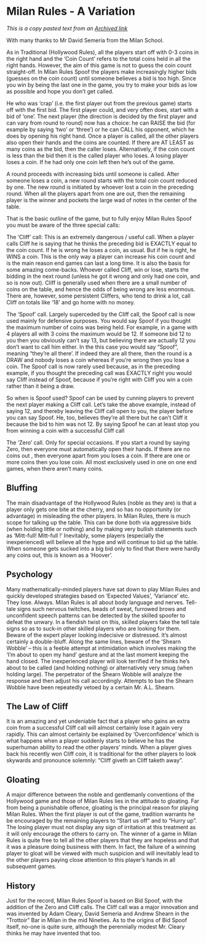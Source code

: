 # Milan Rules - A Variation

_This is a copy pasted text from an [Archived link](https://web.archive.org/web/20170705163134/http://www.spoofingtas.com/rules.html)_

With many thanks to Mr David Semeria from the Milan School.

As in Traditional (Hollywood Rules), all the players start off with 0-3 coins in the right hand and the ‘Coin Count’ refers to the total coins held in all the right hands. 
However, the aim of this game is not to guess the coin count straight-off. 
In Milan Rules Spoof the players make increasingly higher bids (guesses on the coin count) until someone believes a bid is too high. 
Since you win by being the last one in the game, you try to make your bids as low as possible and hope you don’t get called.

He who was ‘crap’ (i.e. the first player out from the previous game) starts off with the first bid. 
The first player could, and very often does, start with a bid of ‘one’. 
The next player (the direction is decided by the first player and can vary from round to round) now has a choice: he can RAISE the bid (for example by saying ‘two’ or ‘three’) or he can CALL his opponent, which he does by opening his right hand. 
Once a player is called, all the other players also open their hands and the coins are counted. 
If there are AT LEAST as many coins as the bid, then the caller loses. 
Alternatively, if the coin count is less than the bid then it is the called player who loses. 
A losing player loses a coin. 
If he had only one coin left then he’s out of the game.

A round proceeds with increasing bids until someone is called. 
After someone loses a coin, a new round starts with the total coin count reduced by one. 
The new round is initiated by whoever lost a coin in the preceding round. 
When all the players apart from one are out, then the remaining player is the winner and pockets the large wad of notes in the center of the table.

That is the basic outline of the game, but to fully enjoy Milan Rules Spoof you must be aware of the three special calls:

The ‘Cliff’ call: This is an extremely dangerous / useful call. 
When a player calls Cliff he is saying that he thinks the preceding bid is EXACTLY equal to the coin count. 
If he is wrong he loses a coin, as usual. 
But if he is right, he WINS a coin. 
This is the only way a player can increase his coin count and is the main reason end games can last a long time. 
It is also the basis for some amazing come-backs. 
Whoever called Cliff, win or lose, starts the bidding in the next round (unless he got it wrong and only had one coin, and so is now out). 
Cliff is generally used when there are a small number of coins on the table, and hence the odds of being wrong are less enormous. 
There are, however, some persistent Cliffers, who tend to drink a lot, call Cliff on totals like ‘18’ and go home with no money.

The ‘Spoof’ call. 
Largely superceded by the Cliff call, the Spoof call is now used mainly for defensive purposes. 
You would say Spoof if you thought the maximum number of coins was being held. 
For example, in a game with 4 players all with 3 coins the maximum would be 12. 
If someone bid 12 to you then you obviously can’t say 13, but believing there are actually 12 you don’t want to call him either. 
In the this case you would say “Spoof”, meaning “they’re all there’. 
If indeed they are all there, then the round is a DRAW and nobody loses a coin whereas if you’re wrong then you lose a coin. 
The Spoof call is now rarely used because, as in the preceding example, if you thought the preceding call was EXACTLY right you would say Cliff instead of Spoof, because if you’re right with Cliff you win a coin rather than it being a draw.

So when is Spoof used? Spoof can be used by cunning players to prevent the next player making a Cliff call. 
Let’s take the above example, instead of saying 12, and thereby leaving the Cliff call open to you, the player before you can say Spoof. 
He, too, believes they’re all there but he can’t Cliff it because the bid to him was not 12. 
By saying Spoof he can at least stop you from winning a coin with a successful Cliff call

The ‘Zero’ call. 
Only for special occasions. 
If you start a round by saying Zero, then everyone must automatically open their hands. 
If there are no coins out , then everyone apart from you loses a coin. 
If there are one or more coins then you lose coin. 
All most exclusively used in one on one end games, when there aren’t many coins.

## Bluffing

The main disadvantage of the Hollywood Rules (noble as they are) is that a player only gets one bite at the cherry, and so has no opportunity (or advantage) in misleading the other players. 
In Milan Rules, there is much scope for talking up the table. 
This can be done both via aggressive bids (when holding little or nothing) and by making very bullish statements such as ‘Mitt-full! Mitt-full !’ Inevitably, some players (especially the inexperienced) will believe all the hype and will continue to bid up the table. 
When someone gets sucked into a big bid only to find that there were hardly any coins out, this is known as a ‘Hoover’.

## Psychology

Many mathematically-minded players have sat down to play Milan Rules and quickly developed strategies based on ‘Expected Values’, ‘Variance’ etc. 
They lose. 
Always. 
Milan Rules is all about body language and nerves. 
Tell-tale signs such nervous twitches, beads of sweat, furrowed brows and unconfident speech patterns can be detected by the skilled spoofer to defeat the unwary. 
In a fiendish twist on this, skilled players fake the tell tale signs so as to suck-in other skilled players who are looking for them. 
Beware of the expert player looking indecisive or distressed. 
It’s almost certainly a double-bluff.
Along the same lines, beware of the ‘Shearn Wobble’ – this is a feeble attempt at intimidation which involves making the ‘I’m about to open my hand’ gesture and at the last moment keeping the hand closed. 
The inexperienced player will look terrified if he thinks he’s about to be called (and holding nothing) or alternatively very smug (when holding large). 
The perpetrator of the Shearn Wobble will analyze the response and then adjust his call accordingly. 
Attempts to ban the Shearn Wobble have been repeatedly vetoed by a certain Mr. A.L. Shearn.

## The Law of Cliff

It is an amazing and yet undeniable fact that a player who gains an extra coin from a successful Cliff call will almost certainly lose it again very rapidly. 
This can almost certainly be explained by ‘Overconfidence’ which is what happens when a player suddenly starts to believe he has the superhuman ability to read the other players’ minds. 
When a player gives back his recently won Cliff coin, it is traditional for the other players to look skywards and pronounce solemnly: “Cliff giveth an Cliff taketh away”.

## Gloating

A major difference between the noble and gentlemanly conventions of the Hollywood game and those of Milan Rules lies in the attitude to gloating. 
Far from being a punishable offence, gloating is the principal reason for playing Milan Rules. 
When the first player is out of the game, tradition warrants he be encouraged by the remaining players to “Start us off” and to “Hurry up”. 
The losing player must not display any sign of irritation at this treatment as it will only encourage the others to carry on.
The winner of a game in Milan Rules is quite free to tell all the other players that they are hopeless and that it was a pleasure doing business with them. 
In fact, the failure of a winning player to gloat will be viewed with much suspicion and will inevitably lead to the other players paying close attention to this player’s hands in all subsequent games.

## History

Just for the record, Milan Rules Spoof is based on Bid Spoof, with the addition of the Zero and Cliff calls. 
The Cliff call was a major innovation and was invented by Adam Cleary, David Semeria and Andrew Shearn in the “Trottoir” Bar in Milan in the mid Nineties. 
As to the origins of Bid Spoof itself, no-one is quite sure, although the perennially modest Mr. 
Cleary thinks he may have invented that too.
